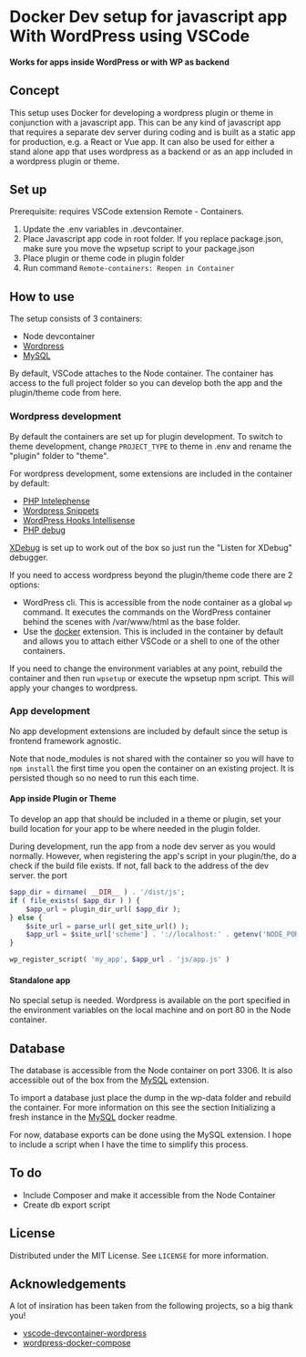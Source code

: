 # Docker Dev setup for javascript app With WordPress using VSCode
#### Works for apps inside WordPress or with WP as backend

## Concept
This setup uses Docker for developing a wordpress plugin or theme in conjunction with a javascript app. This can be any kind of javascript app that requires a separate dev server during coding and is built as a static app for production, e.g. a React or Vue app. It can also be used for either a stand alone app that uses wordpress as a backend or as an app included in a wordpress plugin or theme.

## Set up
Prerequisite: requires VSCode extension Remote - Containers.

1. Update the .env variables in .devcontainer.
2. Place Javascript app code in root folder. If you replace package.json, make sure you move the wpsetup script to your package.json
3. Place plugin or theme code in plugin folder
4. Run command `Remote-containers: Reopen in Container`


## How to use
The setup consists of 3 containers:
* Node devcontainer
* [Wordpress](https://hub.docker.com/_/wordpress)
* [MySQL](https://hub.docker.com/_/mysql)

By default, VSCode attaches to the Node container. The container has access to the full project folder so you can develop both the app and the plugin/theme code from here.

### Wordpress development
By default the containers are set up for plugin development. To switch to theme development, change `PROJECT_TYPE` to theme in .env and rename the "plugin" folder to "theme".

For wordpress development, some extensions are included in the container by default:
* [PHP Intelephense](https://marketplace.visualstudio.com/items?itemName=bmewburn.vscode-intelephense-client)
* [Wordpress Snippets](https://marketplace.visualstudio.com/items?itemName=wordpresstoolbox.wordpress-toolbox)
* [WordPress Hooks Intellisense](https://marketplace.visualstudio.com/items?itemName=johnbillion.vscode-wordpress-hooks)
* [PHP debug](https://marketplace.visualstudio.com/items?itemName=felixfbecker.php-debug)

[XDebug](https://xdebug.org/) is set up to work out of the box so just run the "Listen for XDebug" debugger.

If you need to access wordpress beyond the plugin/theme code there are 2 options:
* WordPress cli. This is accessible from the node container as a global `wp` command. It executes the commands on the WordPress container behind the scenes with /var/www/html as the base folder.
* Use the [docker](https://marketplace.visualstudio.com/items?itemName=ms-azuretools.vscode-docker) extension. This is included in the container by default and allows you to attach either VSCode or a shell to one of the other containers.

If you need to change the environment variables at any point, rebuild the container and then run `wpsetup` or execute the wpsetup npm script. This will apply your changes to wordpress.

### App development
No app development extensions are included by default since the setup is frontend framework agnostic.

Note that node_modules is not shared with the container so you will have to `npm install` the first time you open the container on an existing project. It is persisted though so no need to run this each time.

#### App inside Plugin or Theme
To develop an app that should be included in a theme or plugin, set your build location for your app to be where needed in the plugin folder.

During development, run the app from a node dev server as you would normally. However, when registering the app's script in your plugin/the, do a check if the build file exists. If not, fall back to the address of the dev server. the port 

```php
$app_dir = dirname( __DIR__ ) . '/dist/js';
if ( file_exists( $app_dir ) ) {
    $app_url = plugin_dir_url( $app_dir );
} else {
    $site_url = parse_url( get_site_url() );
    $app_url = $site_url['scheme'] . '://localhost:' . getenv('NODE_PORT');
}

wp_register_script( 'my_app', $app_url . 'js/app.js' )
```

#### Standalone app
No special setup is needed. Wordpress is available on the port specified in the environment variables on the local machine and on port 80 in the Node container.

## Database
The database is accessible from the Node container on port 3306. It is also accessible out of the box from the [MySQL](https://marketplace.visualstudio.com/items?itemName=cweijan.vscode-mysql-client2) extension.

To import a database just place the dump in the wp-data folder and rebuild the container. For more information on this see the section Initializing a fresh instance in the [MySQL](https://hub.docker.com/_/mysql) docker readme.

For now, database exports can be done using the MySQL extension. I hope to include a script when I have the time to simplify this process.

## To do
* Include Composer and make it accessible from the Node Container
* Create db export script

## License
Distributed under the MIT License. See `LICENSE` for more information.

## Acknowledgements
A lot of insiration has been taken from the following projects, so a big thank you!
* [vscode-devcontainer-wordpress](https://github.com/valenvb/vscode-devcontainer-wordpress)
* [wordpress-docker-compose](https://github.com/nezhar/wordpress-docker-compose)
